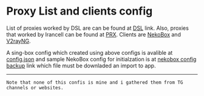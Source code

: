 
# Proxy List and clients config

List of proxies worked by DSL are can be found at [DSL](https://raw.githubusercontent.com/M450ud/PrList/main/dsl.txt "DSL") link. Also, proxies that worked by Irancell can be found at [PRX](https://raw.githubusercontent.com/M450ud/PrList/main/prx.txt "PRX"). 
Clients are [NekoBox](https://github.com/MatsuriDayo/NekoBoxForAndroid/releases "NekoBox") and [V2rayNG](https://github.com/2dust/v2rayNG/releases "V2rayNG").

A sing-box config which created using above configs is avalible at [config.json](https://raw.githubusercontent.com/M450ud/PrList/main/config.json "config.json") and sample NekoBox config for initialzation is at [nekobox config backup](https://raw.githubusercontent.com/M450ud/PrList/main/nekobox_backup.json "nekobox config") link which file must be downladed an import to app.

------------

`Note that none of this confis is mine and i gathered them from TG channels or websites.`
